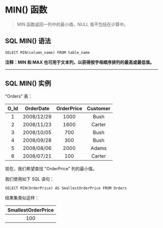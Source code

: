 # MIN() 函数
> MIN 函数返回一列中的最小值。NULL 值不包括在计算中。

## SQL MIN() 语法
```
SELECT MIN(column_name) FROM table_name
```
**注释：MIN 和 MAX 也可用于文本列，以获得按字母顺序排列的最高或最低值。**

---
## SQL MIN() 实例
"Orders" 表：

O_Id|OrderDate|OrderPrice|Customer
:--:|:--:|:--:|:--:
1|2008/12/29|1000|Bush
2|2008/11/23|1600|Carter
3|2008/10/05|700|Bush
4|2008/09/28|300|Bush
5|2008/08/06|2000|Adams
6|2008/07/21|100|Carter

现在，我们希望查找 "OrderPrice" 列的最小值。

我们使用如下 SQL 语句：
```
SELECT MIN(OrderPrice) AS SmallestOrderPrice FROM Orders
```
结果集类似这样：

SmallestOrderPrice|
:--:|
100|